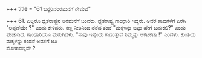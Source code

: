 +++
title = "61 ಬನ್ದರಿವರರಮನೆಗೆ ನೇಮವೆ"

+++
61. ಎಲ್ಲರೂ ಧೃತರಾಷ್ಟ್ರನ ಅರಮನೆಗೆ ಬಂದರು. ಧೃತರಾಷ್ಟ್ರ ಗಾಂಧಾರಿ ಇದ್ದರು. ಅವರ ಪಾದಗಳಿಗೆ ಎರಗಿ "ಅಪ್ಪಣೆಯೇ ?" ಎಂದು ಕೇಳಿದರು. ಕಣ್ಣ ನೀರಿನಿಂದ ನೆನೆದ ತಂದೆ "ಮಕ್ಕಳನ್ನು ಬಿಟ್ಟು ಹೇಗೆ ಬದುಕಲಿ?" ಎಂದು ಪೇಚಾಡಿದ. ಗಾಂಧಾರಿಯೂ ಮರುಗಿದಳು. "ನಾವು ಇನ್ನೆಂದು ಕಾಣುತ್ತೇವೆ ನಿಮ್ಮನ್ನು ಅಕಟಕಟಾ !" ಎಂದಳು. ಕುಂತಿಯ ಮಕ್ಕಳನ್ನು ಕಂಡರೆ ಅವಳಿಗೆ ಅತಿ   
ಮೋಹವಲ್ಲವೇ ?